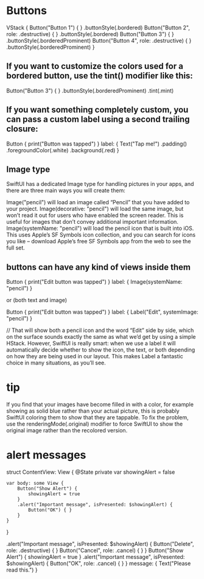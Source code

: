 #  Buttons
VStack {
    Button("Button 1") { }
        .buttonStyle(.bordered)
    Button("Button 2", role: .destructive) { }
        .buttonStyle(.bordered)
    Button("Button 3") { }
        .buttonStyle(.borderedProminent)
    Button("Button 4", role: .destructive) { }
        .buttonStyle(.borderedProminent)
}

## If you want to customize the colors used for a bordered button, use the tint() modifier like this:

Button("Button 3") { }
    .buttonStyle(.borderedProminent)
    .tint(.mint)
    
## If you want something completely custom, you can pass a custom label using a second trailing closure:
Button {
    print("Button was tapped")
} label: {
    Text("Tap me!")
        .padding()
        .foregroundColor(.white)
        .background(.red)
}

## Image type
SwiftUI has a dedicated Image type for handling pictures in your apps, and there are three main ways you will create them:

Image("pencil") will load an image called “Pencil” that you have added to your project.
Image(decorative: "pencil") will load the same image, but won’t read it out for users who have enabled the screen reader. This is useful for images that don’t convey additional important information.
Image(systemName: "pencil") will load the pencil icon that is built into iOS. This uses Apple’s SF Symbols icon collection, and you can search for icons you like – download Apple’s free SF Symbols app from the web to see the full set.

## buttons can have any kind of views inside them
Button {
    print("Edit button was tapped")
} label: { 
    Image(systemName: "pencil")
}

or (both text and image)

Button {
    print("Edit button was tapped")
} label: {
    Label("Edit", systemImage: "pencil")
}

// That will show both a pencil icon and the word “Edit” side by side, which on the surface sounds exactly the same as what we’d get by using a simple HStack. However, SwiftUI is really smart: when we use a label it will automatically decide whether to show the icon, the text, or both depending on how they are being used in our layout. This makes Label a fantastic choice in many situations, as you’ll see.

# tip
If you find that your images have become filled in with a color, for example showing as solid blue rather than your actual picture, this is probably SwiftUI coloring them to show that they are tappable. To fix the problem, use the renderingMode(.original) modifier to force SwiftUI to show the original image rather than the recolored version.

# alert messages
struct ContentView: View {
    @State private var showingAlert = false

    var body: some View {
        Button("Show Alert") {
            showingAlert = true
        }
        .alert("Important message", isPresented: $showingAlert) {
            Button("OK") { }
        }
    }
}

.alert("Important message", isPresented: $showingAlert) {
    Button("Delete", role: .destructive) { }
    Button("Cancel", role: .cancel) { }
}
Button("Show Alert") {
    showingAlert = true
}
.alert("Important message", isPresented: $showingAlert) {
    Button("OK", role: .cancel) { }
} message: {
    Text("Please read this.")
}
